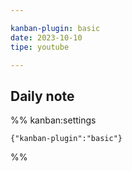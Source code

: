 ```yaml
---

kanban-plugin: basic
date: 2023-10-10
tipe: youtube

---
```


## Daily note





%% kanban:settings
```
{"kanban-plugin":"basic"}
```
%%